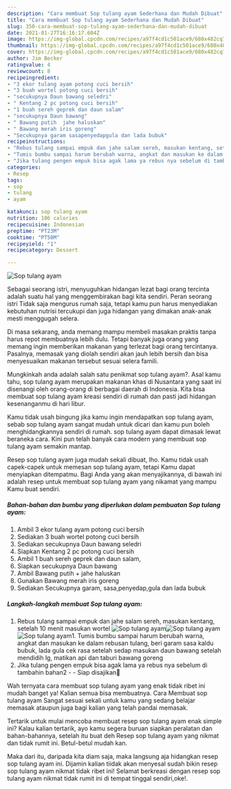 ```yaml
---
description: "Cara membuat Sop tulang ayam Sederhana dan Mudah Dibuat"
title: "Cara membuat Sop tulang ayam Sederhana dan Mudah Dibuat"
slug: 350-cara-membuat-sop-tulang-ayam-sederhana-dan-mudah-dibuat
date: 2021-01-27T16:16:17.604Z
image: https://img-global.cpcdn.com/recipes/a97f4cd1c501ace9/680x482cq70/sop-tulang-ayam-foto-resep-utama.jpg
thumbnail: https://img-global.cpcdn.com/recipes/a97f4cd1c501ace9/680x482cq70/sop-tulang-ayam-foto-resep-utama.jpg
cover: https://img-global.cpcdn.com/recipes/a97f4cd1c501ace9/680x482cq70/sop-tulang-ayam-foto-resep-utama.jpg
author: Jim Becker
ratingvalue: 4
reviewcount: 8
recipeingredient:
- "3 ekor tulang ayam potong cuci bersih"
- "3 buah wortel potong cuci bersih"
- "secukupnya Daun bawang seledri"
- " Kentang 2 pc potong cuci bersih"
- "1 buah sereh geprek dan daun salam"
- "secukupnya Daun bawang"
- " Bawang putih  jahe haluskan"
- " Bawang merah iris goreng"
- "Secukupnya garam sasapenyedapgula dan lada bubuk"
recipeinstructions:
- "Rebus tulang sampai empuk dan jahe salam sereh, masukan kentang, setelah 10 menit masukan wortel"
- "Tumis bumbu sampai harum berubah warna, angkat dan masukan ke dalam rebusan tulang, beri garam sasa kaldu bubuk, lada gula cek rasa setelah sedap masukan daun bawang setelah mendidih lg, matikan api dan taburi bawang goreng"
- "Jika tulang pengen empuk bisa agak lama ya rebus nya sebelum di tambahin bahan2  Siap disajikan🥰"
categories:
- Resep
tags:
- sop
- tulang
- ayam

katakunci: sop tulang ayam 
nutrition: 106 calories
recipecuisine: Indonesian
preptime: "PT23M"
cooktime: "PT50M"
recipeyield: "1"
recipecategory: Dessert

---
```



![Sop tulang ayam](https://img-global.cpcdn.com/recipes/a97f4cd1c501ace9/680x482cq70/sop-tulang-ayam-foto-resep-utama.jpg)

Sebagai seorang istri, menyuguhkan hidangan lezat bagi orang tercinta adalah suatu hal yang menggembirakan bagi kita sendiri. Peran seorang istri Tidak saja mengurus rumah saja, tetapi kamu pun harus menyediakan kebutuhan nutrisi tercukupi dan juga hidangan yang dimakan anak-anak mesti menggugah selera.

Di masa  sekarang, anda memang mampu membeli masakan praktis tanpa harus repot membuatnya lebih dulu. Tetapi banyak juga orang yang memang ingin memberikan makanan yang terlezat bagi orang tercintanya. Pasalnya, memasak yang diolah sendiri akan jauh lebih bersih dan bisa menyesuaikan makanan tersebut sesuai selera famili. 



Mungkinkah anda adalah salah satu penikmat sop tulang ayam?. Asal kamu tahu, sop tulang ayam merupakan makanan khas di Nusantara yang saat ini disenangi oleh orang-orang di berbagai daerah di Indonesia. Kita bisa membuat sop tulang ayam kreasi sendiri di rumah dan pasti jadi hidangan kesenanganmu di hari libur.

Kamu tidak usah bingung jika kamu ingin mendapatkan sop tulang ayam, sebab sop tulang ayam sangat mudah untuk dicari dan kamu pun boleh menghidangkannya sendiri di rumah. sop tulang ayam dapat dimasak lewat beraneka cara. Kini pun telah banyak cara modern yang membuat sop tulang ayam semakin mantap.

Resep sop tulang ayam juga mudah sekali dibuat, lho. Kamu tidak usah capek-capek untuk memesan sop tulang ayam, tetapi Kamu dapat menyiapkan ditempatmu. Bagi Anda yang akan menyajikannya, di bawah ini adalah resep untuk membuat sop tulang ayam yang nikamat yang mampu Kamu buat sendiri.

<!--inarticleads1-->

##### Bahan-bahan dan bumbu yang diperlukan dalam pembuatan Sop tulang ayam:

1. Ambil 3 ekor tulang ayam potong cuci bersih
1. Sediakan 3 buah wortel potong cuci bersih
1. Sediakan secukupnya Daun bawang seledri
1. Siapkan  Kentang 2 pc potong cuci bersih
1. Ambil 1 buah sereh geprek dan daun salam,
1. Siapkan secukupnya Daun bawang
1. Ambil  Bawang putih + jahe haluskan
1. Gunakan  Bawang merah iris goreng
1. Sediakan Secukupnya garam, sasa,penyedap,gula dan lada bubuk




<!--inarticleads2-->

##### Langkah-langkah membuat Sop tulang ayam:

1. Rebus tulang sampai empuk dan jahe salam sereh, masukan kentang, setelah 10 menit masukan wortel
<img src="https://img-global.cpcdn.com/steps/229eca161b46b797/160x128cq70/sop-tulang-ayam-langkah-memasak-1-foto.jpg" alt="Sop tulang ayam"><img src="https://img-global.cpcdn.com/steps/d7da68f20b07e7ff/160x128cq70/sop-tulang-ayam-langkah-memasak-1-foto.jpg" alt="Sop tulang ayam"><img src="https://img-global.cpcdn.com/steps/73f7c1c3576d188c/160x128cq70/sop-tulang-ayam-langkah-memasak-1-foto.jpg" alt="Sop tulang ayam">1. Tumis bumbu sampai harum berubah warna, angkat dan masukan ke dalam rebusan tulang, beri garam sasa kaldu bubuk, lada gula cek rasa setelah sedap masukan daun bawang setelah mendidih lg, matikan api dan taburi bawang goreng
1. Jika tulang pengen empuk bisa agak lama ya rebus nya sebelum di tambahin bahan2 -  - Siap disajikan🥰




Wah ternyata cara membuat sop tulang ayam yang enak tidak ribet ini mudah banget ya! Kalian semua bisa membuatnya. Cara Membuat sop tulang ayam Sangat sesuai sekali untuk kamu yang sedang belajar memasak ataupun juga bagi kalian yang telah pandai memasak.

Tertarik untuk mulai mencoba membuat resep sop tulang ayam enak simple ini? Kalau kalian tertarik, ayo kamu segera buruan siapkan peralatan dan bahan-bahannya, setelah itu buat deh Resep sop tulang ayam yang nikmat dan tidak rumit ini. Betul-betul mudah kan. 

Maka dari itu, daripada kita diam saja, maka langsung aja hidangkan resep sop tulang ayam ini. Dijamin kalian tiidak akan menyesal sudah bikin resep sop tulang ayam nikmat tidak ribet ini! Selamat berkreasi dengan resep sop tulang ayam nikmat tidak rumit ini di tempat tinggal sendiri,oke!.

